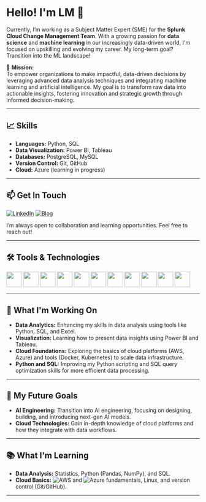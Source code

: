# Hello! I'm LM 👋

Currently, I’m working as a Subject Matter Expert (SME) for the **Splunk Cloud Change Management Team**. With a growing passion for **data science** and **machine learning** in our increasingly data-driven world, I'm focused on upskilling and evolving my career. My long-term goal? Transition into the ML landscape!

🌟 **Mission:**  
To empower organizations to make impactful, data-driven decisions by leveraging advanced data analysis techniques and integrating machine learning and artificial intelligence. My goal is to transform raw data into actionable insights, fostering innovation and strategic growth through informed decision-making.

---

## 📈 Skills
- **Languages:** Python, SQL
- **Data Visualization:** Power BI, Tableau
- **Databases:** PostgreSQL, MySQL
- **Version Control:** Git, GitHub
- **Cloud:** Azure (learning in progress)

---

## 📫 Get In Touch
[![LinkedIn](https://img.shields.io/badge/LinkedIn-0A66C2?style=for-the-badge&logo=linkedin&logoColor=white)](https://www.linkedin.com/in/lmahial/)
[![Blog](https://img.shields.io/badge/Hasnode-Blog-4B8BBE?style=for-the-badge&logo=hasnode&logoColor=white)](https://tddbylm.hashnode.dev/)

I’m always open to collaboration and learning opportunities. Feel free to reach out!

---

## 🛠️ Tools & Technologies
<div align="left">
  <img src="https://cdn.jsdelivr.net/gh/devicons/devicon/icons/python/python-original.svg" width="40" height="40"/> 
  <img src="https://cdn.jsdelivr.net/gh/devicons/devicon/icons/mysql/mysql-original.svg" width="40" height="40"/> 
  <img src="https://cdn.jsdelivr.net/gh/devicons/devicon/icons/postgresql/postgresql-original.svg" width="40" height="40"/> 
  <img src="https://img.icons8.com/color/48/000000/microsoft-excel-2019--v1.png" width="40" height="40"/> 
  <img src="https://img.icons8.com/color/48/000000/power-bi.png" width="40" height="40"/> <!-- Updated Power BI icon -->
  <img src="https://img.icons8.com/color/48/000000/tableau-software.png" width="40" height="40"/> 
  <img src="https://img.icons8.com/color/48/000000/git.png" width="40" height="40"/> 
  <img src="https://img.icons8.com/color/48/000000/github.png" width="40" height="40"/> <!-- Updated GitHub icon -->
  <img src="https://cdn.jsdelivr.net/gh/devicons/devicon/icons/docker/docker-original.svg" width="40" height="40"/> 
  <img src="https://cdn.jsdelivr.net/gh/devicons/devicon/icons/linux/linux-original.svg" width="40" height="40"/> 
  <img src="https://cdn.jsdelivr.net/gh/devicons/devicon/icons/azure/azure-original.svg" width="40" height="40"/> 
</div>

---

## 🔭 What I'm Working On
- **Data Analytics:** Enhancing my skills in data analysis using tools like Python, SQL, and Excel.
- **Visualization:** Learning how to present data insights using Power BI and Tableau.
- **Cloud Foundations:** Exploring the basics of cloud platforms (AWS, Azure) and tools (Docker, Kubernetes) to scale data infrastructure.
- **Python and SQL:** Improving my Python scripting and SQL query optimization skills for more efficient data processing.

---

## 🚀 My Future Goals
- **AI Engineering:** Transition into AI engineering, focusing on designing, building, and introducing next-gen AI models.
- **Cloud Technologies:** Gain in-depth knowledge of cloud platforms and how they integrate with data workflows.

---

## 📚 What I'm Learning
- **Data Analysis:** Statistics, Python (Pandas, NumPy), and SQL.
- **Cloud Basics:** ![AWS](https://img.shields.io/badge/AWS-232F3E?style=for-the-badge&logo=amazonaws&logoColor=white) and ![Azure](https://img.shields.io/badge/Azure-0078D4?style=for-the-badge&logo=microsoftazure&logoColor=white) fundamentals, Linux, and version control (Git/GitHub).

---

